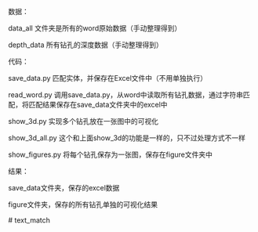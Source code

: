 数据：

data_all
文件夹是所有的word原始数据（手动整理得到）

depth_data
所有钻孔的深度数据（手动整理得到）

代码：

save_data.py
匹配实体，并保存在Excel文件中（不用单独执行）

read_word.py
调用save_data.py，从word中读取所有钻孔数据，通过字符串匹配，将匹配结果保存在save_data文件夹中的excel中

show_3d.py
实现多个钻孔放在一张图中的可视化

show_3d_all.py
这个和上面show_3d的功能是一样的，只不过处理方式不一样

show_figures.py
将每个钻孔保存为一张图，保存在figure文件夹中

结果：

save_data文件夹，保存的excel数据

figure文件夹，保存的所有钻孔单独的可视化结果

#   t e x t _ m a t c h 
 
 
